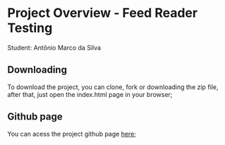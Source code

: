 # Project Overview - Feed Reader Testing

Student: Antônio Marco da Silva

## Downloading

To download the project, you can clone, fork or downloading the zip file, after that, just open the index.html page in your browser;

## Github page

You can acess the project github page [here](https://antomarsi.github.io/frontend-nanodegree-feedreader/index.html);
